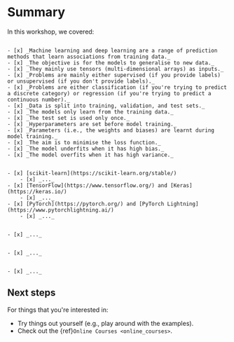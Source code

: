 # Summary

In this workshop, we covered:

```{admonition} 1. Understand the fundamentals of machine learning and deep learning.

- [x] _Machine learning and deep learning are a range of prediction methods that learn associations from training data._
- [x] _The objective is for the models to generalise to new data._
- [x] _They mainly use tensors (multi-dimensional arrays) as inputs._
- [x] _Problems are mainly either supervised (if you provide labels) or unsupervised (if you don't provide labels)._
- [x] _Problems are either classification (if you're trying to predict a discrete category) or regression (if you're trying to predict a continuous number)._
- [x] _Data is split into training, validation, and test sets._
- [x] _The models only learn from the training data._
- [x] _The test set is used only once._
- [x] _Hyperparameters are set before model training._
- [x] _Parameters (i.e., the weights and biases) are learnt during model training._
- [x] _The aim is to minimise the loss function._
- [x] _The model underfits when it has high bias._
- [x] _The model overfits when it has high variance._

```


```{admonition} 2. Know how to use key tools, including:

- [x] [scikit-learn](https://scikit-learn.org/stable/)
    - [x] _..._
- [x] [TensorFlow](https://www.tensorflow.org/) and [Keras](https://keras.io/)
    - [x] _..._
- [x] [PyTorch](https://pytorch.org/) and [PyTorch Lightning](https://www.pytorchlightning.ai/)
    - [x] _..._

```


```{admonition} 3. Be aware of good practices for data, such as pipelines and modules.

- [x] _..._

```


```{admonition} 4. Be aware of good practices for models, such as hyperparameter tuning, transfer learning, and callbacks.

- [x] _..._

```

```{admonition} 5. Be able to undertake distributed training.

- [x] _..._

```


## Next steps

For things that you're interested in:

- Try things out yourself (e.g., play around with the examples).
- Check out the {ref}`Online Courses <online_courses>`.
